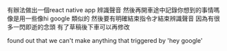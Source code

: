 有辦法做出一個react native app 辨識聲音 然後再開車途中記錄你想到的事情嗎 像是用一些像hi google 類似的 然後要有明確結束指令才結束辨識聲音 因為有很多一閃即逝的念頭 有了草稿後下車可以再修改


found out that we can't make anything that triggered by 'hey google' 